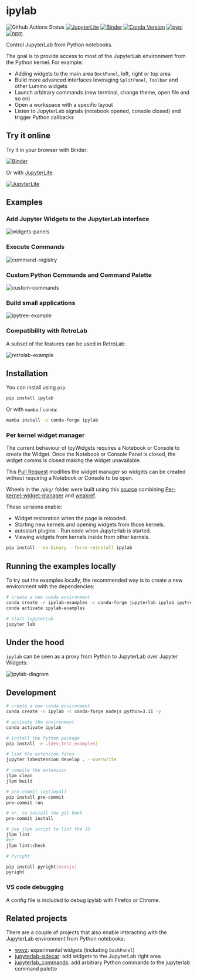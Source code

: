 # ipylab

![Github Actions Status](https://github.com/jtpio/ipylab/workflows/Build/badge.svg)
[![JupyterLite](https://jupyterlite.rtfd.io/en/latest/_static/badge-launch.svg)](https://ipylab.readthedocs.io/en/latest/lite/lab)
[![Binder](https://mybinder.org/badge_logo.svg)](https://mybinder.org/v2/gh/jtpio/ipylab/main?urlpath=lab/tree/examples/widgets.ipynb)
[![Conda Version](https://img.shields.io/conda/vn/conda-forge/ipylab.svg)](https://anaconda.org/conda-forge/ipylab)
[![pypi](https://img.shields.io/pypi/v/ipylab.svg)](https://pypi.python.org/pypi/ipylab)
[![npm](https://img.shields.io/npm/v/ipylab.svg)](https://www.npmjs.com/package/ipylab)

Control JupyterLab from Python notebooks.

The goal is to provide access to most of the JupyterLab environment from the Python kernel. For example:

- Adding widgets to the main area `DockPanel`, left, right or top area
- Build more advanced interfaces leveraging `SplitPanel`, `Toolbar` and other Lumino widgets
- Launch arbitrary commands (new terminal, change theme, open file and so on)
- Open a workspace with a specific layout
- Listen to JupyterLab signals (notebook opened, console closed) and trigger Python callbacks

## Try it online

Try it in your browser with Binder:

[![Binder](https://mybinder.org/badge_logo.svg)](https://mybinder.org/v2/gh/jtpio/ipylab/main?urlpath=lab/tree/examples/widgets.ipynb)

Or with [JupyterLite](https://github.com/jupyterlite/jupyterlite):

[![JupyterLite](https://jupyterlite.rtfd.io/en/latest/_static/badge-launch.svg)](https://ipylab.readthedocs.io/en/latest/lite/lab)

## Examples

### Add Jupyter Widgets to the JupyterLab interface

![widgets-panels](https://user-images.githubusercontent.com/591645/80025074-59104280-84e0-11ea-9766-0cb49cba285a.gif)

### Execute Commands

![command-registry](https://user-images.githubusercontent.com/591645/80026017-beb0fe80-84e1-11ea-842d-fa3bf5bc4a9b.gif)

### Custom Python Commands and Command Palette

![custom-commands](https://user-images.githubusercontent.com/591645/80026023-c1135880-84e1-11ea-9e83-fdb739659357.gif)

### Build small applications

![ipytree-example](https://user-images.githubusercontent.com/591645/80026006-b8bb1d80-84e1-11ea-87cc-86495186b938.gif)

### Compatibility with RetroLab

A subset of the features can be used in RetroLab:

![retrolab-example](https://user-images.githubusercontent.com/591645/141700044-3c39661a-8a9a-4e6b-a031-03724e0df25b.gif)

## Installation

You can install using `pip`:

```bash
pip install ipylab
```

Or with `mamba` / `conda`:

```bash
mamba install -c conda-forge ipylab
```

### Per kernel widget manager

The current behaviour of IpyWidgets requires a Notebook or Console to create the
Widget. Once the Notebook or Console Panel is closed, the widget comms is closed
making the widget unavailable.

This [Pull Request](https://github.com/jupyter-widgets/ipywidgets/pull/3922) modifies
the widget manager so widgets can be created without requiring a Notebook or Console
to be open.

Wheels in the `/pkg/` folder were built using this [source](https://github.com/fleming79/ipywidgets/tree/weakref-and-per-kernel-widget-manager)
combining [Per-kernel-widget-manager](https://github.com/jupyter-widgets/ipywidgets/pull/3922)
and [weakref](https://github.com/fleming79/ipywidgets/tree/weakref).

These versions enable:

- Widget restoration when the page is reloaded.
- Starting new kernels and opening widgets from those kernels.
- autostart plugins - Run code when Jupyterlab is started.
- Viewing widgets from kernels inside from other kernels.

```bash
pip install --no-binary --force-reinstall ipylab
```

## Running the examples locally

To try out the examples locally, the recommended way is to create a new environment with the dependencies:

```bash
# create a new conda environment
conda create -n ipylab-examples -c conda-forge jupyterlab ipylab ipytree bqplot ipywidgets numpy
conda activate ipylab-examples

# start JupyterLab
jupyter lab
```

## Under the hood

`ipylab` can be seen as a proxy from Python to JupyterLab over Jupyter Widgets:

![ipylab-diagram](./docs/ipylab.png)

## Development

```bash
# create a new conda environment
conda create -n ipylab -c conda-forge nodejs python=3.11 -y

# activate the environment
conda activate ipylab

# install the Python package
pip install -e .[dev,test,examples]

# link the extension files
jupyter labextension develop . --overwrite

# compile the extension
jlpm clean
jlpm build

# pre-commit (optional)
pip install pre-commit
pre-commit run

# or, to install the git hook
pre-commit install

# Use jlpm script to lint the JS
jlpm lint
#or
jlpm lint:check

# Pyright

pip install pyright[nodejs]
pyright
```

### VS code debugging

A config file is included to debug ipylab with Firefox or Chrome.

## Related projects

There are a couple of projects that also enable interacting with the JupyterLab environment from Python notebooks:

- [wxyz](https://github.com/deathbeds/wxyz): experimental widgets (including `DockPanel`)
- [jupyterlab-sidecar](https://github.com/jupyter-widgets/jupyterlab-sidecar): add widgets to the JupyterLab right area
- [jupyterlab_commands](https://github.com/timkpaine/jupyterlab_commands): add arbitrary Python commands to the jupyterlab command palette
